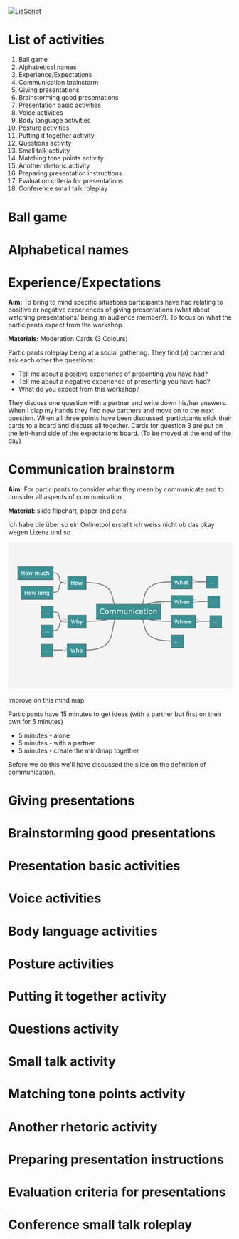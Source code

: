 <!--

author:   Dr. Mark Jacob, Maximilian Dörnbrack
email:
version:  1.0.0
language: de
narrator: Deutsch Female
comment: Impactful English Presentations

-->

[![LiaScript](https://raw.githubusercontent.com/LiaScript/LiaScript/master/badges/course.svg)](https://liascript.github.io/course/?https://github.com/markjjacob/SciPres/blob/main/activities.md)

# List of activities

1. Ball game
2. Alphabetical names
3. Experience/Expectations
4. Communication brainstorm
5. Giving presentations
6. Brainstorming good presentations
7. Presentation basic activities
8. Voice activities
9. Body language activities
10. Posture activities
11. Putting it together activity
12. Questions activity
13. Small talk activity
14. Matching tone points activity
15. Another rhetoric activity
16. Preparing presentation instructions
17. Evaluation criteria for presentations
18. Conference small talk roleplay

# Ball game

# Alphabetical names

# Experience/Expectations

**Aim:** To bring to mind specific situations participants have had relating to positive or negative experiences of giving presentations (what about watching presentations/ being an audience member?). To focus on what the participants expect from the workshop.

**Materials:** Moderation Cards (3 Colours)

Participants roleplay being at a social gathering. They find (a) partner and ask each other the questions:

- Tell me about a positive experience of presenting you have had?  
- Tell me about a negative experience of presenting you have had?
- What do you expect from this workshop?

They discuss one question with a partner and write down his/her answers. When I clap my hands they find new partners and move on to the next question. When all three points have been discussed, participants stick their cards to a board and discuss all together. Cards for question 3 are put on the left-hand side of the expectations board. (To be moved at the end of the day)

<!--
@@@
Spiel kann mit diesen Break out rooms bei BBB gemacht werden. Also immer zwei zusammen. Mit den Sammeln der Ideen ist ein wenig schwierig. Man könnte sie in einem Dokument sammeln und dieses als Hauptscreen beim Gruppencall aneigen.
@end
-->


# Communication brainstorm

**Aim:** For participants to consider what they mean by communicate and to consider all aspects of communication.

**Material:**
slide flipchart, paper and pens

Ich habe die über so ein Onlinetool erstellt ich weiss nicht ob das okay wegen Lizenz und so

![Mindmap](https://github.com/markjjacob/SciPres/blob/main/Mindmap.png)

Improve on this mind map!

Participants have 15 minutes to get ideas (with a partner but first on their own for 5 minutes)

- 5 minutes - alone
- 5 minutes - with a partner
- 5 minutes - create the mindmap together

Before we do this we'll have discussed the slide on the definition of communication.



# Giving presentations
# Brainstorming good presentations
# Presentation basic activities
# Voice activities
# Body language activities
# Posture activities
# Putting it together activity
# Questions activity
# Small talk activity
# Matching tone points activity
# Another rhetoric activity
# Preparing presentation instructions
# Evaluation criteria for presentations
# Conference small talk roleplay
